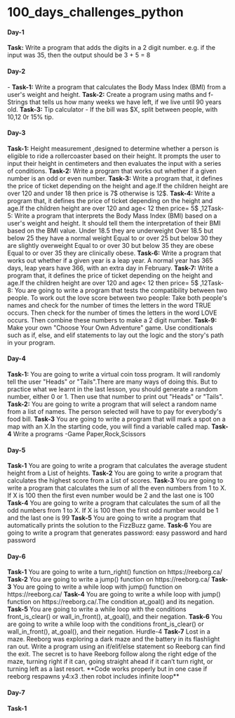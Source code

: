 # 100_days_challenges_python

<h4>Day-1</h4>
<b>Task:</b> Write a program that adds the digits in a 2 digit number. e.g. if the input was 35, then the output should be 3 + 5 = 8

<h4>Day-2</h4>
 - <b>Task-1:</b> Write a program that calculates the Body Mass Index (BMI) from a user's weight and height.
<b>Task-2:</b> Create a program using maths and f-Strings that tells us how many weeks we have left, if we live until 90 years old.
<b>Task-3:</b> Tip calculator - If the bill was $X, split between  people, with 10,12 0r 15% tip. 

<h4>Day-3</h4>
<b>Task-1:</b> Height measurement ,designed to determine whether a person is eligible to ride a rollercoaster based on their height. It prompts the user to input their height in centimeters and then evaluates the input with a series of conditions.
<b>Task-2:</b> Write a program that works out whether if a given number is an odd or even number.
<b>Task-3:</b> Write a program that, it defines the price of ticket depending on the height and age.If the children height are over 120 and under 18 then price is 7$ otherwise is 12$.
<b>Task-4:</b> Write a program that, it defines the price of ticket depending on the height and age.If the children height are over 120 and  age< 12 then price= 5$ ,12<age<=18 then price= 7$, otherwise price is 12$.
<b>Task-5:</b> Write a program that interprets the Body Mass Index (BMI) based on a user's weight and height. It should tell them the interpretation of their BMI based on the BMI value. Under 18.5 they are underweight Over 18.5 but below 25 they have a normal weight Equal to or over 25 but below 30 they are slightly overweight Equal to or over 30 but below 35 they are obese Equal to or over 35 they are clinically obese.
<b>Task-6:</b> Write a program that works out whether if a given year is a leap year. A normal year has 365 days, leap years have 366, with an extra day in February. 
<b>Task-7:</b> Write a program that, it defines the price of ticket depending on the height and age.If the children height are over 120 and  age< 12 then price= 5$ ,12<age<=18 then price= 7$, otherwise price is 12$.If you want aslo photo taken then add +3$
<b>Task-8:</b> You are going to write a program that tests the compatibility between two people. To work out the love score between two people: Take both people's names and check for the number of times the letters in the word TRUE occurs. Then check for the number of times the letters in the word LOVE occurs. Then combine these numbers to make a 2 digit number.
<b>Task-9:</b> Make your own "Choose Your Own Adventure" game. Use conditionals such as if, else, and elif statements to lay out the logic and the story's path in your program.

<h4>Day-4</h4>
<b>Task-1:</b> You are going to write a virtual coin toss program. It will randomly tell the user "Heads" or "Tails".There are many ways of doing this. But to practice what we learnt in the last lesson, you should generate a random number, either 0 or 1. Then use that number to print out "Heads" or "Tails".
<b>Task-2:</b> You are going to write a program that will select a random name from a list of names. The person selected will have to pay for everybody's food bill.
<b>Task-3</b> You are going to write a program that will mark a spot on a map with an X.In the starting code, you will find a variable called map.
<b>Task-4</b> Write a programs -Game Paper,Rock,Scissors

<h4>Day-5</h4>
<b>Task-1</b> You are going to write a program that calculates the average student height from a List of heights.
<b>Task-2</b> You are going to write a program that calculates the highest score from a List of scores.
<b>Task-3</b> You are going to write a program that calculates the sum of all the even numbers from 1 to X. If X is 100 then the first even number would be 2 and the last one is 100
<b>Task-4</b> You are going to write a program that calculates the sum of all the odd numbers from 1 to X. If X is 100 then the first odd number would be 1 and the last one is 99
<b>Task-5</b> You are going to write a program that automatically prints the solution to the FizzBuzz game.
<b>Task-6</b> You are going to write a program that generates password: easy password and hard password

<h4>Day-6</h4>
<b>Task-1</b> You are going to write a turn_right() function on https://reeborg.ca/
<b>Task-2</b> You are going to write a jump() function on https://reeborg.ca/
<b>Task-3</b> You are going to write a while loop with jump() function on https://reeborg.ca/
<b>Task-4</b> You are going to write a while loop with jump() function on https://reeborg.ca/.The condition at_goal() and its negation.
<b>Task-5</b> You are going to write a while loop with the conditions front_is_clear() or wall_in_front(), at_goal(), and their negation.
<b>Task-6</b> You are going to write a while loop with the conditions front_is_clear() or wall_in_front(), at_goal(), and their negation. Hurdle-4
<b>Task-7</b> Lost in a maze.  Reeborg was exploring a dark maze and the battery in its flashlight ran out. Write a program using an if/elif/else statement so Reeborg can find the exit. The secret is to have Reeborg follow along the right edge of the maze, turning right if it can, going straight ahead if it can’t turn right, or turning left as a last resort. **Code works properly but in one case if reeborg respawns y4:x3 .then robot includes infinite loop**

<h4>Day-7</h4>
<b>Task-1</b>








